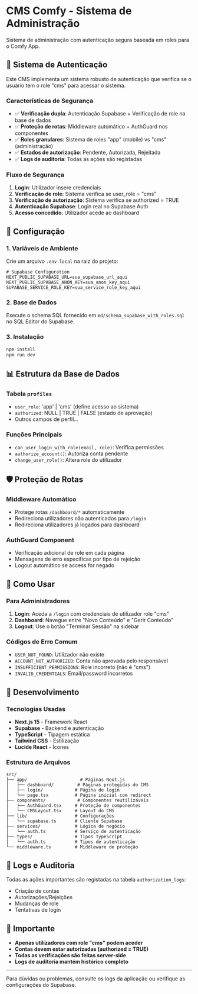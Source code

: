 # CMS Comfy - Sistema de Administração

Sistema de administração com autenticação segura baseada em roles para o Comfy App.

## 🔐 Sistema de Autenticação

Este CMS implementa um sistema robusto de autenticação que verifica se o usuário tem o role "cms" para acessar o sistema.

### Características de Segurança

- ✅ **Verificação dupla**: Autenticação Supabase + Verificação de role na base de dados
- ✅ **Proteção de rotas**: Middleware automático + AuthGuard nos componentes
- ✅ **Roles granulares**: Sistema de roles "app" (mobile) vs "cms" (administração)
- ✅ **Estados de autorização**: Pendente, Autorizada, Rejeitada
- ✅ **Logs de auditoria**: Todas as ações são registadas

### Fluxo de Segurança

1. **Login**: Utilizador insere credenciais
2. **Verificação de role**: Sistema verifica se user_role = "cms"  
3. **Verificação de autorização**: Sistema verifica se authorized = TRUE
4. **Autenticação Supabase**: Login real no Supabase Auth
5. **Acesso concedido**: Utilizador acede ao dashboard

## 🚀 Configuração

### 1. Variáveis de Ambiente

Crie um arquivo `.env.local` na raiz do projeto:

```env
# Supabase Configuration
NEXT_PUBLIC_SUPABASE_URL=sua_supabase_url_aqui
NEXT_PUBLIC_SUPABASE_ANON_KEY=sua_anon_key_aqui  
SUPABASE_SERVICE_ROLE_KEY=sua_service_role_key_aqui
```

### 2. Base de Dados

Execute o schema SQL fornecido em `md/schema_supabase_with_roles.sql` no SQL Editor do Supabase.

### 3. Instalação

```bash
npm install
npm run dev
```

## 📊 Estrutura da Base de Dados

### Tabela `profiles`
- `user_role`: 'app' | 'cms' (define acesso ao sistema)
- `authorized`: NULL | TRUE | FALSE (estado de aprovação)
- Outros campos de perfil...

### Funções Principais
- `can_user_login_with_role(email, role)`: Verifica permissões
- `authorize_account()`: Autoriza conta pendente
- `change_user_role()`: Altera role do utilizador

## 🛡️ Proteção de Rotas

### Middleware Automático
- Protege rotas `/dashboard/*` automaticamente
- Redireciona utilizadores não autenticados para `/login`
- Redireciona utilizadores já logados para dashboard

### AuthGuard Component
- Verificação adicional de role em cada página
- Mensagens de erro específicas por tipo de rejeição
- Logout automático se access for negado

## 🎯 Como Usar

### Para Administradores

1. **Login**: Aceda a `/login` com credenciais de utilizador role "cms"
2. **Dashboard**: Navegue entre "Novo Conteúdo" e "Gerir Conteúdo" 
3. **Logout**: Use o botão "Terminar Sessão" na sidebar

### Códigos de Erro Comum

- `USER_NOT_FOUND`: Utilizador não existe
- `ACCOUNT_NOT_AUTHORIZED`: Conta não aprovada pelo responsável  
- `INSUFFICIENT_PERMISSIONS`: Role incorreto (não é "cms")
- `INVALID_CREDENTIALS`: Email/password incorretos

## 🔧 Desenvolvimento

### Tecnologias Usadas

- **Next.js 15** - Framework React
- **Supabase** - Backend e autenticação
- **TypeScript** - Tipagem estática
- **Tailwind CSS** - Estilização
- **Lucide React** - Ícones

### Estrutura de Arquivos

```
src/
├── app/                    # Páginas Next.js
│   ├── dashboard/         # Páginas protegidas do CMS
│   ├── login/            # Página de login
│   └── page.tsx          # Página inicial com redirect
├── components/            # Componentes reutilizáveis
│   ├── AuthGuard.tsx     # Proteção de componentes
│   └── CMSLayout.tsx     # Layout do CMS
├── lib/                  # Configurações
│   └── supabase.ts       # Cliente Supabase
├── services/             # Lógica de negócio
│   └── auth.ts           # Serviço de autenticação
├── types/                # Tipos TypeScript
│   └── auth.ts           # Tipos de autenticação
└── middleware.ts         # Middleware de proteção
```

## 📝 Logs e Auditoria

Todas as ações importantes são registadas na tabela `authorization_logs`:
- Criação de contas
- Autorizações/Rejeições  
- Mudanças de role
- Tentativas de login

## 🚨 Importante

- **Apenas utilizadores com role "cms" podem aceder**
- **Contas devem estar autorizadas (authorized = TRUE)**
- **Todas as verificações são feitas server-side**
- **Logs de auditoria mantém histórico completo**

---

Para dúvidas ou problemas, consulte os logs da aplicação ou verifique as configurações do Supabase.

